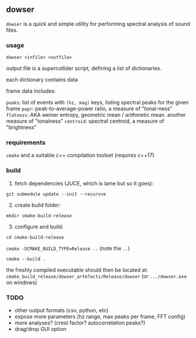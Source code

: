 ## dowser

`dowser` is a quick and simple utility for performing spectral analysis of sound files.

### usage

`dowser <infile> <outfile>`

output file is a supercollider script, defining a list of dictionaries. 

each dictionary contains data 

frame data includes:

`peaks`: list of events with `(hz, mag)` keys, listing spectral peaks for the given frame
`papr`: peak-to-average-power ratio, a measure of "tonal-ness"
`flatness`: AKA weiner entropy, geometric mean / arithmetic mean. another measure of "tonalness"
`centroid`: spectral centroid, a measure of "brightness"

### requirements

`cmake` and a suitable c++ compilation toolset (requires c++17)

### build

1. fetch dependencies (JUCE, which is lame but so it goes):

`git submodule update --init --recursve`

2. create build folder:

`mkdir cmake-build-release`

3. configure and build:

`cd cmake-build-release`

`cmake -DCMAKE_BUILD_TYPE=Release ..` (note the `..`)

`cmake --build .`

the freshly compiled executable should then be located at:
`cmake_build_release/dowser_artefacts/Release/dowser` 
(or `.../dowser.exe` on windows)

### TODO

- other output formats (csv, python, etc)
- expose more parameters (hz range, max peaks per frame, FFT config)
- more analyses? (crest factor? autocorrelation peaks?)
- drag/drop GUI option